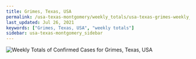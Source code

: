 ```yaml
---
title: Grimes, Texas, USA
permalink: /usa-texas-montgomery/weekly_totals/usa-texas-grimes-weekly_totals.html
last_updated: Jul 26, 2021
keywords: ["Grimes, Texas, USA", "weekly totals"]
sidebar: usa-texas-montgomery_sidebar
---
```


![Weekly Totals of Confirmed Cases for Grimes, Texas, USA](/covid_tracker/images/graphs/usa-texas-grimes-weekly_totals_graph.png)
